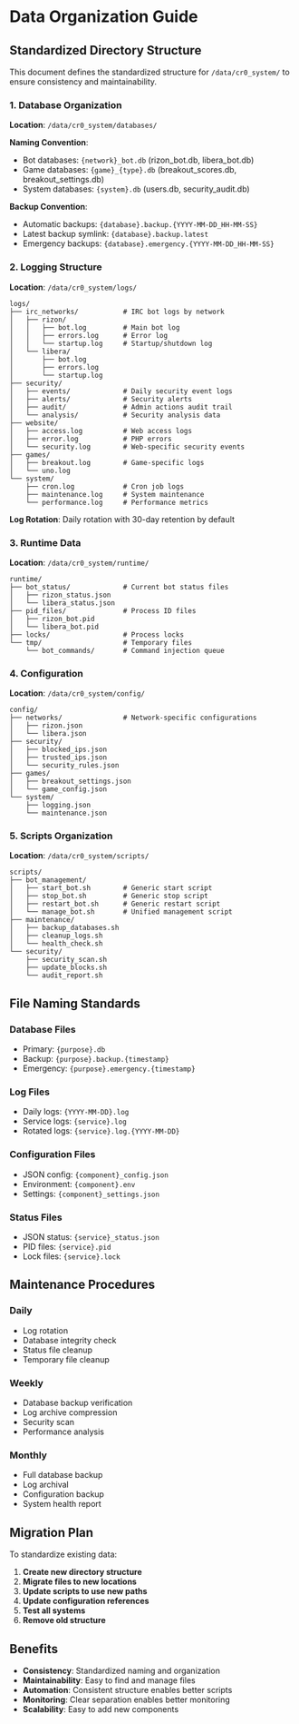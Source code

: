 # Data Organization Guide

## Standardized Directory Structure

This document defines the standardized structure for `/data/cr0_system/` to ensure consistency and maintainability.

### 1. Database Organization

**Location**: `/data/cr0_system/databases/`

**Naming Convention**:
- Bot databases: `{network}_bot.db` (rizon_bot.db, libera_bot.db)
- Game databases: `{game}_{type}.db` (breakout_scores.db, breakout_settings.db)
- System databases: `{system}.db` (users.db, security_audit.db)

**Backup Convention**:
- Automatic backups: `{database}.backup.{YYYY-MM-DD_HH-MM-SS}`
- Latest backup symlink: `{database}.backup.latest`
- Emergency backups: `{database}.emergency.{YYYY-MM-DD_HH-MM-SS}`

### 2. Logging Structure

**Location**: `/data/cr0_system/logs/`

```
logs/
├── irc_networks/           # IRC bot logs by network
│   ├── rizon/
│   │   ├── bot.log         # Main bot log
│   │   ├── errors.log      # Error log
│   │   └── startup.log     # Startup/shutdown log
│   └── libera/
│       ├── bot.log
│       ├── errors.log
│       └── startup.log
├── security/
│   ├── events/             # Daily security event logs
│   ├── alerts/             # Security alerts
│   ├── audit/              # Admin actions audit trail
│   └── analysis/           # Security analysis data
├── website/
│   ├── access.log          # Web access logs
│   ├── error.log           # PHP errors
│   └── security.log        # Web-specific security events
├── games/
│   ├── breakout.log        # Game-specific logs
│   └── uno.log
└── system/
    ├── cron.log            # Cron job logs
    ├── maintenance.log     # System maintenance
    └── performance.log     # Performance metrics
```

**Log Rotation**: Daily rotation with 30-day retention by default

### 3. Runtime Data

**Location**: `/data/cr0_system/runtime/`

```
runtime/
├── bot_status/             # Current bot status files
│   ├── rizon_status.json
│   └── libera_status.json
├── pid_files/              # Process ID files
│   ├── rizon_bot.pid
│   └── libera_bot.pid
├── locks/                  # Process locks
└── tmp/                    # Temporary files
    └── bot_commands/       # Command injection queue
```

### 4. Configuration

**Location**: `/data/cr0_system/config/`

```
config/
├── networks/               # Network-specific configurations
│   ├── rizon.json
│   └── libera.json
├── security/
│   ├── blocked_ips.json
│   ├── trusted_ips.json
│   └── security_rules.json
├── games/
│   ├── breakout_settings.json
│   └── game_config.json
└── system/
    ├── logging.json
    └── maintenance.json
```

### 5. Scripts Organization

**Location**: `/data/cr0_system/scripts/`

```
scripts/
├── bot_management/
│   ├── start_bot.sh        # Generic start script
│   ├── stop_bot.sh         # Generic stop script
│   ├── restart_bot.sh      # Generic restart script
│   └── manage_bot.sh       # Unified management script
├── maintenance/
│   ├── backup_databases.sh
│   ├── cleanup_logs.sh
│   └── health_check.sh
└── security/
    ├── security_scan.sh
    ├── update_blocks.sh
    └── audit_report.sh
```

## File Naming Standards

### Database Files
- Primary: `{purpose}.db`
- Backup: `{purpose}.backup.{timestamp}`
- Emergency: `{purpose}.emergency.{timestamp}`

### Log Files
- Daily logs: `{YYYY-MM-DD}.log`
- Service logs: `{service}.log`
- Rotated logs: `{service}.log.{YYYY-MM-DD}`

### Configuration Files
- JSON config: `{component}_config.json`
- Environment: `{component}.env`
- Settings: `{component}_settings.json`

### Status Files
- JSON status: `{service}_status.json`
- PID files: `{service}.pid`
- Lock files: `{service}.lock`

## Maintenance Procedures

### Daily
- Log rotation
- Database integrity check
- Status file cleanup
- Temporary file cleanup

### Weekly
- Database backup verification
- Log archive compression
- Security scan
- Performance analysis

### Monthly
- Full database backup
- Log archival
- Configuration backup
- System health report

## Migration Plan

To standardize existing data:

1. **Create new directory structure**
2. **Migrate files to new locations**
3. **Update scripts to use new paths**
4. **Update configuration references**
5. **Test all systems**
6. **Remove old structure**

## Benefits

- **Consistency**: Standardized naming and organization
- **Maintainability**: Easy to find and manage files
- **Automation**: Consistent structure enables better scripts
- **Monitoring**: Clear separation enables better monitoring
- **Scalability**: Easy to add new components